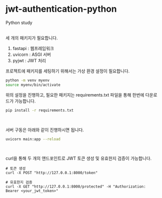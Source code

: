 # jwt-authentication-python
Python study<br/><br/>

세 개의 패키지가 필요합니다.
1. fastapi : 웹프레임워크
2. uvicorn : ASGI 서버
3. pyjwt : JWT 처리

프로젝트에 패키지를 세팅하기 위해서는 가상 환경 설정이 필요합니다.
```bash
python -m venv myenv
source myenv/bin/activate
```

위의 설정을 진행하고, 필요한 패키지는 requirements.txt 파일을 통해 한번에 다운로드가 가능합니다.
```bash
pip install -r requirements.txt
```
<br/>

서버 구동은 아래와 같이 진행하시면 됩니다.
```bash
uvicorn main:app --reload
```
<br/>

curl을 통해 두 개의 앤드포인트로 JWT 토큰 생성 및 유효한지 검증이 가능합니다.
```
# 토큰 생성
curl -X POST "http://127.0.0.1:8000/token"

# 유효한지 검증
curl -X GET "http://127.0.0.1:8000/protected" -H "Authorization: Bearer <your_jwt_token>"
```
